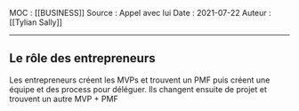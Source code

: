 MOC : [[BUSINESS]]
Source : Appel avec lui
Date : 2021-07-22
Auteur : [[Tylian Sally]]
***

## Le rôle des entrepreneurs
Les entrepreneurs créent les MVPs et trouvent un PMF puis créent une équipe et des process pour déléguer.
Ils changent ensuite de projet et trouvent un autre MVP + PMF